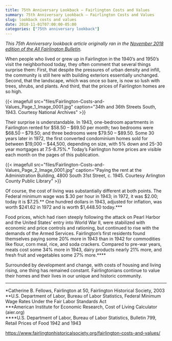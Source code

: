 ```yaml
---
title: 75th Anniversary Lookback — Fairlington Costs and Values
summary: 75th Anniversary Lookback — Fairlington Costs and Values
slug: lookback costs and values
date: 2018-11-01T07:00:00-05:00
categories: ["75th anniversary lookback"]
---
```


*This 75th Anniversary lookback article originally ran in the [November 2018 edition of the All Fairlington Bulletin](http://www.fca-fairlington.org/wp-content/uploads/november_2018_afb.pdf#page=7).*

When people who lived or grew up in Fairlington in the 1940’s and 1950’s visit the neighborhood today, they often comment that several things surprise them: First, that despite the pressures of urban density and infill, the community is still here with building exteriors essentially unchanged. Second, that the landscape, which was once so bare, is now so lush with trees, shrubs, and plants. And third, that the prices of Fairlington homes are so high.

{{< imagefull src="files/Fairlington-Costs-and-Values_Page_1_Image_0001.jpg" caption="34th and 36th Streets South, 1943. Courtesy National Archives" >}}

Their surprise is understandable. In 1943, one-bedroom apartments in Fairlington rented for $58.50 – $69.50 per month; two bedrooms were $68.50 – $79.50; and three bedrooms were $79.50 – $89.50. Some 30 years later in 1972, the first converted condominium homes sold for between $19,000 – $44,500, depending on size, with 5% down and 25-30 year mortgages at 7.5-8.75%.* Today’s Fairlington home prices are visible each month on the pages of this publication.

{{< imagefull src="files/Fairlington-Costs-and-Values_Page_2_Image_0001.jpg" caption="Paying the rent at the Administration Building, 4800 South 31st Street, c. 1945. Courtesy Arlington County Public Library" >}}

Of course, the cost of living was substantially different at both points. The Federal minimum wage was $.30 per hour in 1943; in 1972, it was $2.00; today it is $7.25.** One hundred dollars in 1943, adjusted for inflation, was worth $241.62 in 1972 and is worth $1,448.50 today.***

Food prices, which had risen steeply following the attack on Pearl Harbor and the United States’ entry into World War II, were stabilized with economic and price controls and rationing, but continued to rise with the demands of the Armed Services. Fairlington’s first residents found themselves paying some 20% more in 1943 than in 1942 for commodities like flour, corn meal, rice, and soda crackers. Compared to pre-war years, meats cost some 34% more in 1943, dairy products nearly 21% more, and fresh fruit and vegetables some 27% more.****

Surrounded by development and change, with costs of housing and living rising, one thing has remained constant. Fairlingtonians continue to value their homes and their lives in our unique and historic community.

---

*Catherine B. Fellows, Fairlington at 50, Fairlington Historical Society, 2003<br>
**U.S. Department of Labor, Bureau of Labor Statistics, Federal Minimum Wage Rates Under the Fair Labor Standards Act<br>
***American Institute for Economic Research, Cost of Living Calculator (aier.org)<br>
****U.S. Department of Labor, Bureau of Labor Statistics, Bulletin 799, Retail Prices of Food 1942 and 1943

https://www.fairlingtonhistoricalsociety.org/fairlington-costs-and-values/